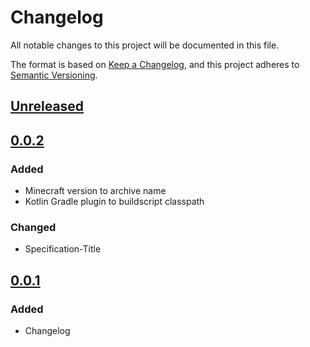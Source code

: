 # Changelog
All notable changes to this project will be documented in this file.

The format is based on [Keep a Changelog](https://keepachangelog.com/en/1.0.0/),
and this project adheres to [Semantic Versioning](https://semver.org/spec/v2.0.0.html).

## [Unreleased]

## [0.0.2]
### Added
- Minecraft version to archive name
- Kotlin Gradle plugin to buildscript classpath

### Changed
- Specification-Title

## [0.0.1]
### Added
- Changelog

[Unreleased]: https://github.com/twixthehero/kry-audit/compare/v0.0.2...HEAD
[0.0.2]: https://github.com/twixthehero/kry-audit/releases/tag/v0.0.2
[0.0.1]: https://github.com/twixthehero/kry-audit/releases/tag/v0.0.1